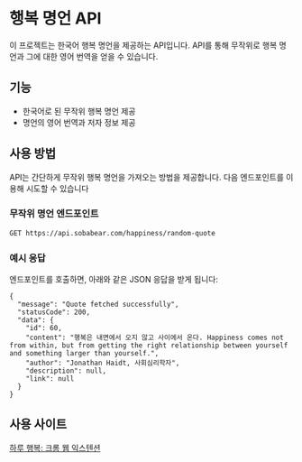 
# 행복 명언 API

이 프로젝트는 한국어 행복 명언을 제공하는 API입니다. API를 통해 무작위로 행복 명언과 그에 대한 영어 번역을 얻을 수 있습니다.

## 기능

- 한국어로 된 무작위 행복 명언 제공
- 명언의 영어 번역과 저자 정보 제공

## 사용 방법

API는 간단하게 무작위 행복 명언을 가져오는 방법을 제공합니다. 다음 엔드포인트를 이용해 시도할 수 있습니다

### 무작위 명언 엔드포인트

```bash
GET https://api.sobabear.com/happiness/random-quote
```


### 예시 응답 
엔드포인트를 호출하면, 아래와 같은 JSON 응답을 받게 됩니다:
```
{
  "message": "Quote fetched successfully",
  "statusCode": 200,
  "data": {
    "id": 60,
    "content": "행복은 내면에서 오지 않고 사이에서 온다. Happiness comes not from within, but from getting the right relationship between yourself and something larger than yourself.",
    "author": "Jonathan Haidt, 사회심리학자",
    "description": null,
    "link": null
  }
}
```

## 사용 사이트
[하루 행복: 크롬 웹 익스텐션](https://chromewebstore.google.com/detail/%ED%95%98%EB%A3%A8-%ED%96%89%EB%B3%B5/mlmeakkbggjjgaefcjpajfdmfhlmldin)